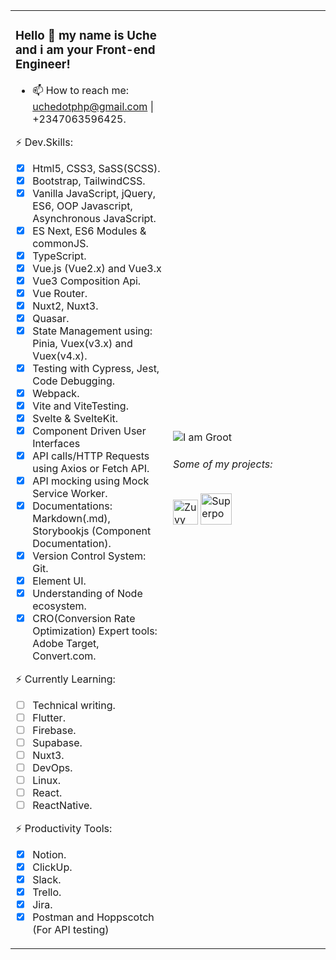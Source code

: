 <table><tr><td valign="middle" width="50%">
  
### Hello 👋 my name is Uche and i am your Front-end Engineer!
- 📫 How to reach me: uchedotphp@gmail.com | +2347063596425.

⚡ Dev.Skills:
* [x] Html5, CSS3, SaSS(SCSS).
* [x] Bootstrap, TailwindCSS.
* [x] Vanilla JavaScript, jQuery, ES6, OOP Javascript, Asynchronous JavaScript.
* [x] ES Next, ES6 Modules & commonJS.
* [x] TypeScript.
* [x] Vue.js (Vue2.x) and Vue3.x
* [x] Vue3 Composition Api. 
* [x] Vue Router.
* [x] Nuxt2, Nuxt3.
* [x] Quasar.
* [x] State Management using: Pinia, Vuex(v3.x) and Vuex(v4.x).
* [x] Testing with Cypress, Jest, Code Debugging.
* [x] Webpack.
* [x] Vite and ViteTesting.
* [x] Svelte & SvelteKit.
* [x] Component Driven User Interfaces
* [x] API calls/HTTP Requests using Axios or Fetch API.
* [X] API mocking using Mock Service Worker.
* [x] Documentations: Markdown(.md), Storybookjs (Component Documentation).
* [x] Version Control System: Git.
* [x] Element UI.
* [x] Understanding of Node ecosystem.
* [x] CRO(Conversion Rate Optimization) Expert tools: Adobe Target, Convert.com.

⚡ Currently Learning:
* [ ] Technical writing.
* [ ] Flutter.
* [ ] Firebase.
* [ ] Supabase.
* [ ] Nuxt3.
* [ ] DevOps.
* [ ] Linux.
* [ ] React.
* [ ] ReactNative.

⚡ Productivity Tools:
* [x] Notion.
* [x] ClickUp.
* [x] Slack.
* [x] Trello.
* [x] Jira.
* [x] Postman and Hoppscotch (For API testing)

</td><td valign="middle" width="50%">

![I am Groot](https://brandphysio.com/images/babygroot.svg)
###### Some of my projects:
<p>
	<a href="https://zuvy.co/"><img height="40" src="https://brandphysio.com/images/logo.svg" alt="Zuvy"></a>
	<a href="https://www.superpow.app/"><img height="50" src="https://brandphysio.com/images/superpowLogo.png" alt="Superpow"></a></a>
</p>

</td></tr></table>

